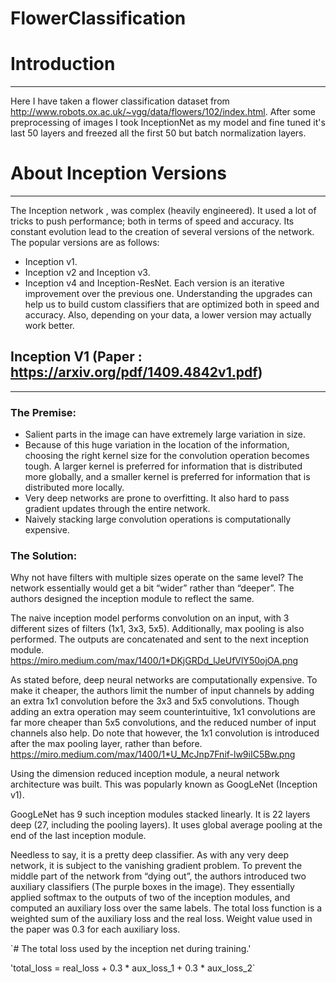 # FlowerClassification

# Introduction

---

Here I have taken a flower classification dataset from http://www.robots.ox.ac.uk/~vgg/data/flowers/102/index.html. After some preprocessing of images I took InceptionNet as my model and fine tuned it's last 50 layers and freezed all the first 50 but batch normalization layers.

# About Inception Versions

---

The Inception network , was complex (heavily engineered). It used a lot of tricks to push performance; both in terms of speed and accuracy. Its constant evolution lead to the creation of several versions of the network. The popular versions are as follows:
 - Inception v1.
 - Inception v2 and Inception v3.
 - Inception v4 and Inception-ResNet.
Each version is an iterative improvement over the previous one. Understanding the upgrades can help us to build custom classifiers that are optimized both in speed and accuracy. Also, depending on your data, a lower version may actually work better.

## Inception V1 (Paper : https://arxiv.org/pdf/1409.4842v1.pdf)

---

### The Premise:

 - Salient parts in the image can have extremely large variation in size.
 - Because of this huge variation in the location of the information, choosing the right kernel size for the convolution operation becomes tough. A larger kernel is preferred for information that is distributed more globally, and a smaller kernel is preferred for information that is distributed more locally.
 - Very deep networks are prone to overfitting. It also hard to pass gradient updates through the entire network.
 - Naively stacking large convolution operations is computationally expensive.
 
### The Solution:

Why not have filters with multiple sizes operate on the same level? The network essentially would get a bit “wider” rather than “deeper”. The authors designed the inception module to reflect the same.

The naive inception model performs convolution on an input, with 3 different sizes of filters (1x1, 3x3, 5x5). Additionally, max pooling is also performed. The outputs are concatenated and sent to the next inception module. https://miro.medium.com/max/1400/1*DKjGRDd_lJeUfVlY50ojOA.png 

As stated before, deep neural networks are computationally expensive. To make it cheaper, the authors limit the number of input channels by adding an extra 1x1 convolution before the 3x3 and 5x5 convolutions. Though adding an extra operation may seem counterintuitive, 1x1 convolutions are far more cheaper than 5x5 convolutions, and the reduced number of input channels also help. Do note that however, the 1x1 convolution is introduced after the max pooling layer, rather than before. 
https://miro.medium.com/max/1400/1*U_McJnp7Fnif-lw9iIC5Bw.png

Using the dimension reduced inception module, a neural network architecture was built. This was popularly known as GoogLeNet (Inception v1).

GoogLeNet has 9 such inception modules stacked linearly. It is 22 layers deep (27, including the pooling layers). It uses global average pooling at the end of the last inception module.

Needless to say, it is a pretty deep classifier. As with any very deep network, it is subject to the vanishing gradient problem.
To prevent the middle part of the network from “dying out”, the authors introduced two auxiliary classifiers (The purple boxes in the image). They essentially applied softmax to the outputs of two of the inception modules, and computed an auxiliary loss over the same labels. The total loss function is a weighted sum of the auxiliary loss and the real loss. Weight value used in the paper was 0.3 for each auxiliary loss.

`# The total loss used by the inception net during training.'

'total_loss = real_loss + 0.3 * aux_loss_1 + 0.3 * aux_loss_2`




